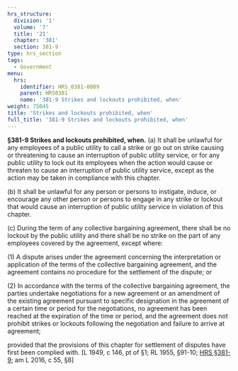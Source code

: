 ```yaml
---
hrs_structure:
  division: '1'
  volume: '7'
  title: '21'
  chapter: '381'
  section: 381-9
type: hrs_section
tags:
  - Government
menu:
  hrs:
    identifier: HRS_0381-0009
    parent: HRS0381
    name: '381-9 Strikes and lockouts prohibited, when'
weight: 75045
title: 'Strikes and lockouts prohibited, when'
full_title: '381-9 Strikes and lockouts prohibited, when'
---
```

**§381-9 Strikes and lockouts prohibited, when.** (a) It shall be unlawful for any employees of a public utility to call a strike or go out on strike causing or threatening to cause an interruption of public utility service, or for any public utility to lock out its employees when the action would cause or threaten to cause an interruption of public utility service, except as the action may be taken in compliance with this chapter.

(b) It shall be unlawful for any person or persons to instigate, induce, or encourage any other person or persons to engage in any strike or lockout that would cause an interruption of public utility service in violation of this chapter.

(c) During the term of any collective bargaining agreement, there shall be no lockout by the public utility and there shall be no strike on the part of any employees covered by the agreement, except where:

(1) A dispute arises under the agreement concerning the interpretation or application of the terms of the collective bargaining agreement, and the agreement contains no procedure for the settlement of the dispute; or

(2) In accordance with the terms of the collective bargaining agreement, the parties undertake negotiations for a new agreement or an amendment of the existing agreement pursuant to specific designation in the agreement of a certain time or period for the negotiations, no agreement has been reached at the expiration of the time or period, and the agreement does not prohibit strikes or lockouts following the negotiation and failure to arrive at agreement;

provided that the provisions of this chapter for settlement of disputes have first been complied with. [L 1949, c 146, pt of §1; RL 1955, §91-10; [HRS §381-9](/title-21/chapter-381/section-381-9/); am L 2016, c 55, §8]